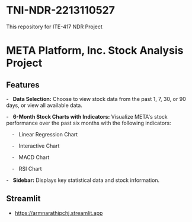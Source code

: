 # TNI-NDR-2213110527
This repository for ITE-417 NDR Project

# META Platform, Inc. Stock Analysis Project


## Features

-   **Data Selection:** Choose to view stock data from the past 1, 7, 30, or 90 days, or view all available data.

-   **6-Month Stock Charts with Indicators:** Visualize META's stock performance over the past six months with the following indicators:

    -   Linear Regression Chart

    -   Interactive Chart

    -   MACD Chart 

    -   RSI Chart 

-   **Sidebar:** Displays key statistical data and stock information.

## Streamlit 

-  https://armnarathipchj.streamlit.app
